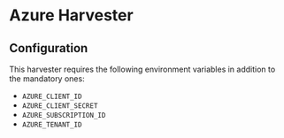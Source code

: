 # Azure Harvester

## Configuration

This harvester requires the following environment variables in addition to the
mandatory ones:
* `AZURE_CLIENT_ID`
* `AZURE_CLIENT_SECRET`
* `AZURE_SUBSCRIPTION_ID`
* `AZURE_TENANT_ID`
